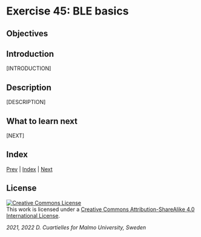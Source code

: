 # Exercise 45: BLE basics

## Objectives



## Introduction

[INTRODUCTION]









## Description

[DESCRIPTION]









## What to learn next

[NEXT]

## Index

[Prev](../44-AI_training_on_board/44-AI_training_on_board.md) |  [Index](../course_index.md) |  [Next](../46-BLE_wireless_LED/46-BLE_wireless_LED.md)

## License

<a rel="license" href="http://creativecommons.org/licenses/by-sa/4.0/"><img alt="Creative Commons License" style="border-width:0" src="https://i.creativecommons.org/l/by-sa/4.0/80x15.png" /></a><br />This work is licensed under a <a rel="license" href="http://creativecommons.org/licenses/by-sa/4.0/">Creative Commons Attribution-ShareAlike 4.0 International License</a>.

*2021, 2022 D. Cuartielles for Malmo University, Sweden*

